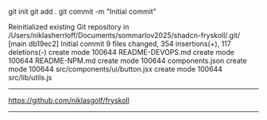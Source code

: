 git init
git add .
git commit -m "Initial commit"

Reinitialized existing Git repository in /Users/niklasherrloff/Documents/sommarlov2025/shadcn-fryskoll/.git/
[main db19ec2] Initial commit
9 files changed, 354 insertions(+), 117 deletions(-)
create mode 100644 README-DEVOPS.md
create mode 100644 README-NPM.md
create mode 100644 components.json
create mode 100644 src/components/ui/button.jsx
create mode 100644 src/lib/utils.js

---

https://github.com/niklasgolf/fryskoll

---
